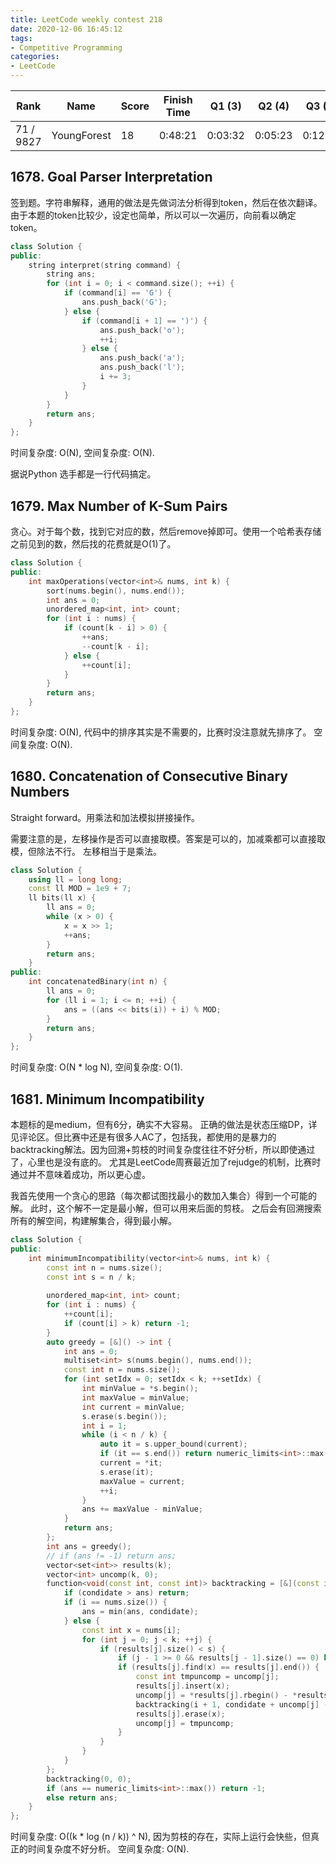 ```yaml
---
title: LeetCode weekly contest 218
date: 2020-12-06 16:45:12
tags:
- Competitive Programming
categories:
- LeetCode
---
```


| Rank |	Name |	Score |	Finish Time | 	Q1 (3) |	Q2 (4) |	Q3 (5) |	Q4 (6)|
|--|--|--|--|--|--|--|--|
| 71 / 9827 | YoungForest | 18 | 	0:48:21 | 0:03:32	 | 0:05:23 |  0:12:14 | 0:43:21  1 |


## 1678. Goal Parser Interpretation

签到题。字符串解释，通用的做法是先做词法分析得到token，然后在依次翻译。由于本题的token比较少，设定也简单，所以可以一次遍历，向前看以确定token。

```cpp
class Solution {
public:
    string interpret(string command) {
        string ans;
        for (int i = 0; i < command.size(); ++i) {
            if (command[i] == 'G') {
                ans.push_back('G');
            } else {
                if (command[i + 1] == ')') {
                    ans.push_back('o');
                    ++i;
                } else {
                    ans.push_back('a');
                    ans.push_back('l');
                    i += 3;
                }
            }
        }
        return ans;
    }
};
```

时间复杂度: O(N),
空间复杂度: O(N).

据说Python 选手都是一行代码搞定。

## 1679. Max Number of K-Sum Pairs

贪心。对于每个数，找到它对应的数，然后remove掉即可。使用一个哈希表存储之前见到的数，然后找的花费就是O(1)了。

```cpp
class Solution {
public:
    int maxOperations(vector<int>& nums, int k) {
        sort(nums.begin(), nums.end());
        int ans = 0;
        unordered_map<int, int> count;
        for (int i : nums) {
            if (count[k - i] > 0) {
                ++ans;
                --count[k - i];
            } else {
                ++count[i];
            }
        }
        return ans;
    }
};
```

时间复杂度: O(N), 代码中的排序其实是不需要的，比赛时没注意就先排序了。
空间复杂度: O(N).

## 1680. Concatenation of Consecutive Binary Numbers

Straight forward。用乘法和加法模拟拼接操作。

需要注意的是，左移操作是否可以直接取模。答案是可以的，加减乘都可以直接取模，但除法不行。
左移相当于是乘法。

```cpp
class Solution {
    using ll = long long;
    const ll MOD = 1e9 + 7;
    ll bits(ll x) {
        ll ans = 0;
        while (x > 0) {
            x = x >> 1;
            ++ans;
        }
        return ans;
    }
public:
    int concatenatedBinary(int n) {
        ll ans = 0;
        for (ll i = 1; i <= n; ++i) {
            ans = ((ans << bits(i)) + i) % MOD;
        }
        return ans;
    }
};
```

时间复杂度: O(N * log N),
空间复杂度: O(1).

## 1681. Minimum Incompatibility

本题标的是medium，但有6分，确实不大容易。
正确的做法是状态压缩DP，详见评论区。但比赛中还是有很多人AC了，包括我，都使用的是暴力的backtracking解法。因为回溯+剪枝的时间复杂度往往不好分析，所以即使通过了，心里也是没有底的。
尤其是LeetCode周赛最近加了rejudge的机制，比赛时通过并不意味着成功，所以更心虚。

我首先使用一个贪心的思路（每次都试图找最小的数加入集合）得到一个可能的解。
此时，这个解不一定是最小解，但可以用来后面的剪枝。
之后会有回溯搜索所有的解空间，构建解集合，得到最小解。

```cpp
class Solution {
public:
    int minimumIncompatibility(vector<int>& nums, int k) {
        const int n = nums.size();
        const int s = n / k;
        
        unordered_map<int, int> count;
        for (int i : nums) {
            ++count[i];
            if (count[i] > k) return -1;
        }
        auto greedy = [&]() -> int {
            int ans = 0;
            multiset<int> s(nums.begin(), nums.end());
            const int n = nums.size();
            for (int setIdx = 0; setIdx < k; ++setIdx) {
                int minValue = *s.begin();
                int maxValue = minValue;
                int current = minValue;
                s.erase(s.begin());
                int i = 1;
                while (i < n / k) {
                    auto it = s.upper_bound(current);
                    if (it == s.end()) return numeric_limits<int>::max();
                    current = *it;
                    s.erase(it);
                    maxValue = current;
                    ++i;
                }
                ans += maxValue - minValue;
            }
            return ans;
        };
        int ans = greedy();
        // if (ans != -1) return ans;
        vector<set<int>> results(k);
        vector<int> uncomp(k, 0);
        function<void(const int, const int)> backtracking = [&](const int i, const int condidate) -> void {
            if (condidate > ans) return;
            if (i == nums.size()) {
                ans = min(ans, condidate);
            } else {
                const int x = nums[i];
                for (int j = 0; j < k; ++j) {
                    if (results[j].size() < s) {
                        if (j - 1 >= 0 && results[j - 1].size() == 0) break;
                        if (results[j].find(x) == results[j].end()) {
                            const int tmpuncomp = uncomp[j];
                            results[j].insert(x);
                            uncomp[j] = *results[j].rbegin() - *results[j].begin();
                            backtracking(i + 1, condidate + uncomp[j] - tmpuncomp);
                            results[j].erase(x);
                            uncomp[j] = tmpuncomp;
                        }
                    }
                }
            }
        };
        backtracking(0, 0);
        if (ans == numeric_limits<int>::max()) return -1;
        else return ans;
    }
};
```

时间复杂度: O((k * log (n / k)) ^ N), 因为剪枝的存在，实际上运行会快些，但真正的时间复杂度不好分析。
空间复杂度: O(N).

